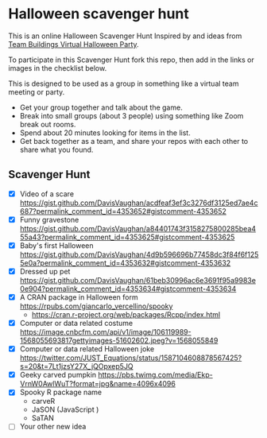 # Halloween scavenger hunt

This is an online Halloween Scavenger Hunt
Inspired by and ideas from [Team Buildings Virtual Halloween Party](https://teambuilding.com/blog/virtual-halloween-party).

To participate in this Scavenger Hunt fork this repo, then add in the links or images in the checklist below.  

This is designed to be used as a group in something like a virtual team meeting or party.
* Get your group together and talk about the game.
* Break into small groups (about 3 people) using something like Zoom break out rooms.
* Spend about 20 minutes looking for items in the list.
* Get back together as a team, and share your repos with each other to share what you found.

## Scavenger Hunt

- [x] Video of a scare https://gist.github.com/DavisVaughan/acdfeaf3ef3c3276df3125ed7ae4c687?permalink_comment_id=4353652#gistcomment-4353652
- [x] Funny gravestone https://gist.github.com/DavisVaughan/a84401743f3158275800285bea455a43?permalink_comment_id=4353625#gistcomment-4353625
- [x] Baby's first Halloween https://gist.github.com/DavisVaughan/4d9b596696b77458dc3f84f6f1255e0a?permalink_comment_id=4353632#gistcomment-4353632
- [x] Dressed up pet https://gist.github.com/DavisVaughan/61beb30996ac6e3691f95a9983e0e904?permalink_comment_id=4353634#gistcomment-4353634
- [x] A CRAN package in Halloween form https://rpubs.com/giancarlo_vercellino/spooky
  - https://cran.r-project.org/web/packages/Rcpp/index.html
- [x] Computer or data related costume https://image.cnbcfm.com/api/v1/image/106119989-1568055693817gettyimages-51602602.jpeg?v=1568055849
- [x] Computer or data related Halloween joke https://twitter.com/JUST_Equations/status/1587104608878567425?s=20&t=7Lt1jzsY27X_jQOpxep5JQ
- [x] Geeky carved pumpkin https://pbs.twimg.com/media/Ekp-VrnW0AwlWuT?format=jpg&name=4096x4096
- [x] Spooky R package name
  - carveR
  - JaSON (JavaScript )
  - SaTAN
- [ ] Your other new idea
